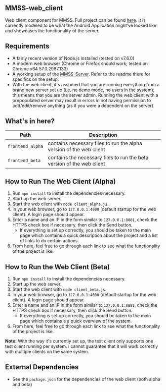 ## MMSS-web_client
Web client component for MMSS. Full project can be found [here](https://github.com/Walden1995/MMSS). It is currently modeled to be what the Android Application might've looked like and showcases the functionality of the server.

## Requirements
* A fairly recent version of Node.js installed (tested on v7.6.0)
* A modern web browser (Chrome or Firefox should work; tested on Chrome x64 57.0.2987.133)
* A working setup of the [MMSS-Server](https://github.com/BluuArc/MMSS-Server). Refer to the readme there for specifics on the setup.
* With the web client, it's assumed that you are running everything from a brand new server set up (i.e. no demo mode, no users in the system); this means that you are the server admin. Running the web client with a prepopulated server may result in errors in not having permission to add/edit/remove anything (as if you were a dependent on the server).

## What's in here?
| Path | Description |
| --- | --- |
| `frontend_alpha` | contains necessary files to run the alpha version of the web client |
| `frontend_beta` | contains the necessary files to run the beta version of the web client |

## How to Run The Web Client (Alpha)
1. Run `npm install` to install the dependencies necessary.
2. Start up the web server.
3. Start the web client with `node client_alpha.js`.
4. In your web browser, go to `127.0.0.1:4000` (default startup for the web client). A login page should appear.
5. Enter a name and an IP in the form similar to `127.0.0.1:8081`, check the HTTPS check box if necessary, then click the Send button. 
    * If everything is set up correctly, you should be taken to the main page which contains a quick description about the project and a list of links to do certain actions.
6. From here, feel free to go through each link to see what the functionality of the project is like.

## How to Run the Web Client (Beta)
1. Run `npm install` to install the dependencies necessary.
2. Start up the web server.
3. Start the web client with `node client_beta.js`.
4. In your web browser, go to `127.0.0.1:4000` (default startup for the web client). A login page should appear.
5. Enter a name and an IP in the form similar to `127.0.0.1:8081`, check the HTTPS check box if necessary, then click the Send button. 
    * If everything is set up correctly, you should be taken to the main page which contains a a quick overview of the system.
6. From here, feel free to go through each link to see what the functionality of the project is like.

**Note:** With the way it's currently set up, the test client only supports one test client running per system. I cannot guarantee that it will work correctly with multiple clients on the same system.

## External Dependencies
* See the `package.json` for the dependencies of the web client (both alpha and beta)